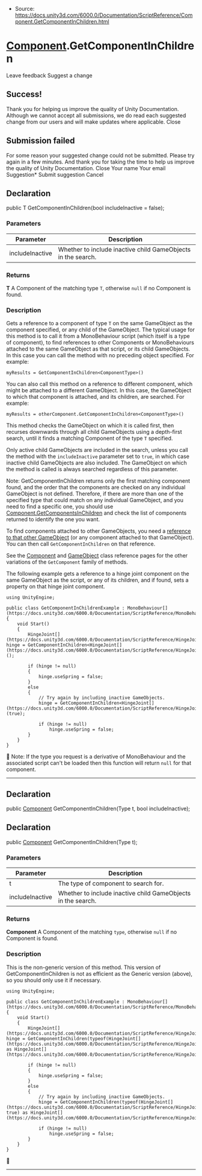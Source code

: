 * Source: https://docs.unity3d.com/6000.0/Documentation/ScriptReference/Component.GetComponentInChildren.html

#  [Component](https://docs.unity3d.com/6000.0/Documentation/ScriptReference/Component.html).GetComponentInChildren
Leave feedback
Suggest a change
## Success!
Thank you for helping us improve the quality of Unity Documentation. Although we cannot accept all submissions, we do read each suggested change from our users and will make updates where applicable.
Close
## Submission failed
For some reason your suggested change could not be submitted. Please <a>try again</a> in a few minutes. And thank you for taking the time to help us improve the quality of Unity Documentation.
Close
Your name Your email Suggestion* Submit suggestion
Cancel
## Declaration
public T GetComponentInChildren(bool includeInactive = false); 
### Parameters
Parameter | Description  
---|---  
includeInactive | Whether to include inactive child GameObjects in the search.  
### Returns
**T** A Component of the matching type `T`, otherwise `null` if no Component is found. 
### Description
Gets a reference to a component of type `T` on the same GameObject as the component specified, or any child of the GameObject.
The typical usage for this method is to call it from a MonoBehaviour script (which itself is a type of component), to find references to other Components or MonoBehaviours attached to the same GameObject as that script, or its child GameObjects. In this case you can call the method with no preceding object specified. For example:  
  
`myResults = GetComponentInChildren<ComponentType>()`  
  
You can also call this method on a reference to different component, which might be attached to a different GameObject. In this case, the GameObject to which that component is attached, and its children, are searched. For example:  
  
`myResults = otherComponent.GetComponentInChildren<ComponentType>()`  
  
This method checks the GameObject on which it is called first, then recurses downwards through all child GameObjects using a depth-first search, until it finds a matching Component of the type `T` specified.  
  
Only active child GameObjects are included in the search, unless you call the method with the `includeInactive` parameter set to `true`, in which case inactive child GameObjects are also included. The GameObject on which the method is called is always searched regardless of this parameter.  
  
Note: GetComponentInChildren returns only the first matching component found, and the order that the components are checked on any individual GameObject is not defined. Therefore, if there are more than one of the specified type that could match on any individual GameObject, and you need to find a specific one, you should use [Component.GetComponentsInChildren](https://docs.unity3d.com/6000.0/Documentation/ScriptReference/Component.GetComponentsInChildren.html) and check the list of components returned to identify the one you want.  
  
To find components attached to other GameObjects, you need a [reference to that other GameObject](https://docs.unity3d.com/6000.0/Documentation/Manual/class-GameObject.html#AccessingOtherGameObjects) (or any component attached to that GameObject). You can then call `GetComponentInChildren` on that reference.  
  
See the [Component](https://docs.unity3d.com/6000.0/Documentation/ScriptReference/Component.html) and [GameObject](https://docs.unity3d.com/6000.0/Documentation/ScriptReference/GameObject.html) class reference pages for the other variations of the `GetComponent` family of methods.  
  
The following example gets a reference to a hinge joint component on the same GameObject as the script, or any of its children, and if found, sets a property on that hinge joint component.
```
using UnityEngine;  
  
public class GetComponentInChildrenExample : MonoBehaviour[](https://docs.unity3d.com/6000.0/Documentation/ScriptReference/MonoBehaviour.html)
{
    void Start()
    {
        HingeJoint[](https://docs.unity3d.com/6000.0/Documentation/ScriptReference/HingeJoint.html) hinge = GetComponentInChildren<HingeJoint[](https://docs.unity3d.com/6000.0/Documentation/ScriptReference/HingeJoint.html)>();  
  
        if (hinge != null)
        {
            hinge.useSpring = false;
        }
        else
        {
            // Try again by including inactive GameObjects.
            hinge = GetComponentInChildren<HingeJoint[](https://docs.unity3d.com/6000.0/Documentation/ScriptReference/HingeJoint.html)>(true);  
  
            if (hinge != null)
                hinge.useSpring = false;
        }
    }
}

```

Note: If the type you request is a derivative of MonoBehaviour and the associated script can't be loaded then this function will return `null` for that component.
* * *
## Declaration
public [Component](https://docs.unity3d.com/6000.0/Documentation/ScriptReference/Component.html) GetComponentInChildren(Type t, bool includeInactive); 
## Declaration
public [Component](https://docs.unity3d.com/6000.0/Documentation/ScriptReference/Component.html) GetComponentInChildren(Type t); 
### Parameters
Parameter | Description  
---|---  
t | The type of component to search for.  
includeInactive | Whether to include inactive child GameObjects in the search.  
### Returns
**Component** A Component of the matching `type`, otherwise `null` if no Component is found. 
### Description
This is the non-generic version of this method.
This version of GetComponentInChildren is not as efficient as the Generic version (above), so you should only use it if necessary.
```
using UnityEngine;  
  
public class GetComponentInChildrenExample : MonoBehaviour[](https://docs.unity3d.com/6000.0/Documentation/ScriptReference/MonoBehaviour.html)
{
    void Start()
    {
        HingeJoint[](https://docs.unity3d.com/6000.0/Documentation/ScriptReference/HingeJoint.html) hinge = GetComponentInChildren(typeof(HingeJoint[](https://docs.unity3d.com/6000.0/Documentation/ScriptReference/HingeJoint.html))) as HingeJoint[](https://docs.unity3d.com/6000.0/Documentation/ScriptReference/HingeJoint.html);  
  
        if (hinge != null)
        {
            hinge.useSpring = false;
        }
        else
        {
            // Try again by including inactive GameObjects.
            hinge = GetComponentInChildren(typeof(HingeJoint[](https://docs.unity3d.com/6000.0/Documentation/ScriptReference/HingeJoint.html)), true) as HingeJoint[](https://docs.unity3d.com/6000.0/Documentation/ScriptReference/HingeJoint.html);  
  
            if (hinge != null)
                hinge.useSpring = false;
        }
    }
}
```

* * *
